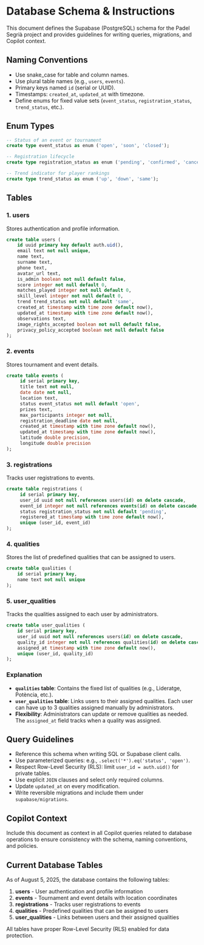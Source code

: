 # Database Schema & Instructions

This document defines the Supabase (PostgreSQL) schema for the Padel Segrià project and provides guidelines for writing queries, migrations, and Copilot context.

## Naming Conventions

- Use snake_case for table and column names.
- Use plural table names (e.g., `users`, `events`).
- Primary keys named `id` (serial or UUID).
- Timestamps: `created_at`, `updated_at` with timezone.
- Define enums for fixed value sets (`event_status`, `registration_status`, `trend_status`, etc.).

## Enum Types

```sql
-- Status of an event or tournament
create type event_status as enum ('open', 'soon', 'closed');

-- Registration lifecycle
create type registration_status as enum ('pending', 'confirmed', 'cancelled');

-- Trend indicator for player rankings
create type trend_status as enum ('up', 'down', 'same');
```

## Tables

### 1. users

Stores authentication and profile information.

```sql
create table users (
	id uuid primary key default auth.uid(),
	email text not null unique,
	name text,
	surname text,
	phone text,
	avatar_url text,
	is_admin boolean not null default false,
	score integer not null default 0,
	matches_played integer not null default 0,
	skill_level integer not null default 0,
	trend trend_status not null default 'same',
	created_at timestamp with time zone default now(),
	updated_at timestamp with time zone default now(),
	observations text,
	image_rights_accepted boolean not null default false,
	privacy_policy_accepted boolean not null default false
);
```

### 2. events

Stores tournament and event details.

```sql
create table events (
	 id serial primary key,
	 title text not null,
	 date date not null,
	 location text,
	 status event_status not null default 'open',
	 prizes text,
	 max_participants integer not null,
	 registration_deadline date not null,
	 created_at timestamp with time zone default now(),
	 updated_at timestamp with time zone default now(),
	 latitude double precision,
	 longitude double precision
);
```

### 3. registrations

Tracks user registrations to events.

```sql
create table registrations (
	 id serial primary key,
	 user_id uuid not null references users(id) on delete cascade,
	 event_id integer not null references events(id) on delete cascade,
	 status registration_status not null default 'pending',
	 registered_at timestamp with time zone default now(),
	 unique (user_id, event_id)
);
```

### 4. qualities

Stores the list of predefined qualities that can be assigned to users.

```sql
create table qualities (
    id serial primary key,
    name text not null unique
);
```

### 5. user_qualities

Tracks the qualities assigned to each user by administrators.

```sql
create table user_qualities (
    id serial primary key,
    user_id uuid not null references users(id) on delete cascade,
    quality_id integer not null references qualities(id) on delete cascade,
    assigned_at timestamp with time zone default now(),
    unique (user_id, quality_id)
);
```

### Explanation

- **`qualities` table**: Contains the fixed list of qualities (e.g., Lideratge, Potència, etc.).
- **`user_qualities` table**: Links users to their assigned qualities. Each user can have up to 3 qualities assigned manually by administrators.
- **Flexibility**: Administrators can update or remove qualities as needed. The `assigned_at` field tracks when a quality was assigned.

## Query Guidelines

- Reference this schema when writing SQL or Supabase client calls.
- Use parameterized queries: e.g., `.select('*').eq('status', 'open')`.
- Respect Row-Level Security (RLS): limit `user_id = auth.uid()` for private tables.
- Use explicit `JOIN` clauses and select only required columns.
- Update `updated_at` on every modification.
- Write reversible migrations and include them under `supabase/migrations`.

## Copilot Context

Include this document as context in all Copilot queries related to database operations to ensure consistency with the schema, naming conventions, and policies.

## Current Database Tables

As of August 5, 2025, the database contains the following tables:

1. **users** - User authentication and profile information
2. **events** - Tournament and event details with location coordinates
3. **registrations** - Tracks user registrations to events
4. **qualities** - Predefined qualities that can be assigned to users
5. **user_qualities** - Links between users and their assigned qualities

All tables have proper Row-Level Security (RLS) enabled for data protection.
